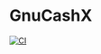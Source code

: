 # GnuCashX
[![CI](https://github.com/aakashhemadri/GnuCashX/actions/workflows/ci.yml/badge.svg)](https://github.com/aakashhemadri/GnuCashX/actions/workflows/ci.yml)

